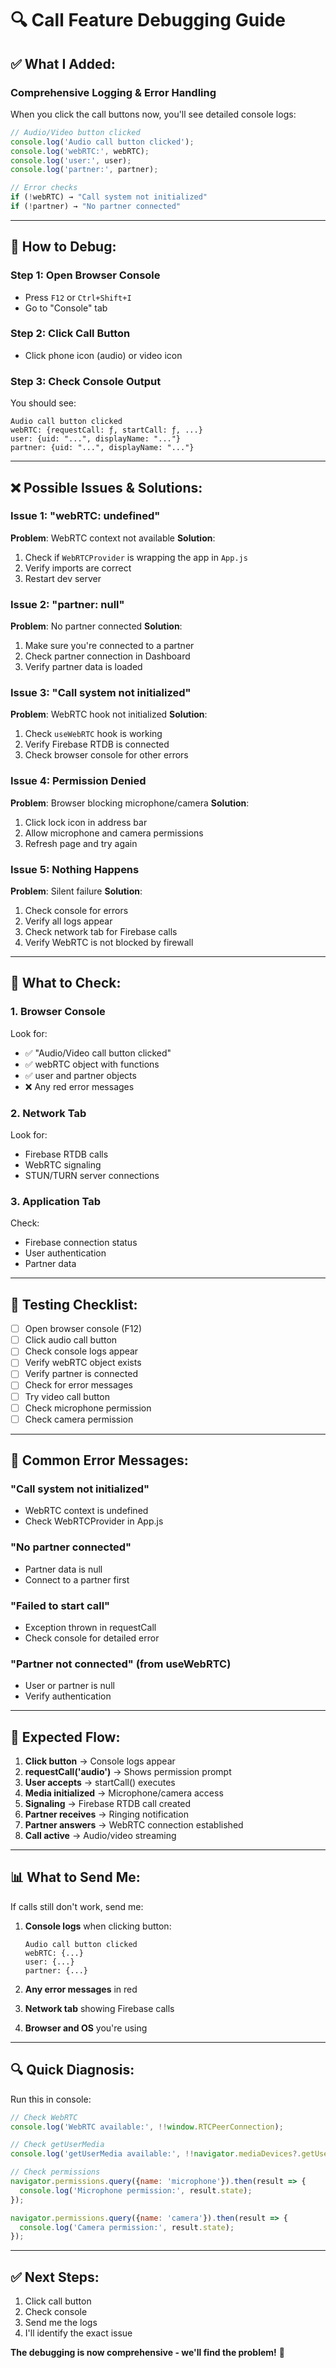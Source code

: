 # 🔍 Call Feature Debugging Guide

## ✅ **What I Added:**

### **Comprehensive Logging & Error Handling**

When you click the call buttons now, you'll see detailed console logs:

```javascript
// Audio/Video button clicked
console.log('Audio call button clicked');
console.log('webRTC:', webRTC);
console.log('user:', user);
console.log('partner:', partner);

// Error checks
if (!webRTC) → "Call system not initialized"
if (!partner) → "No partner connected"
```

---

## 🧪 **How to Debug:**

### **Step 1: Open Browser Console**
- Press `F12` or `Ctrl+Shift+I`
- Go to "Console" tab

### **Step 2: Click Call Button**
- Click phone icon (audio) or video icon

### **Step 3: Check Console Output**

You should see:
```
Audio call button clicked
webRTC: {requestCall: ƒ, startCall: ƒ, ...}
user: {uid: "...", displayName: "..."}
partner: {uid: "...", displayName: "..."}
```

---

## ❌ **Possible Issues & Solutions:**

### **Issue 1: "webRTC: undefined"**
**Problem**: WebRTC context not available
**Solution**: 
1. Check if `WebRTCProvider` is wrapping the app in `App.js`
2. Verify imports are correct
3. Restart dev server

### **Issue 2: "partner: null"**
**Problem**: No partner connected
**Solution**:
1. Make sure you're connected to a partner
2. Check partner connection in Dashboard
3. Verify partner data is loaded

### **Issue 3: "Call system not initialized"**
**Problem**: WebRTC hook not initialized
**Solution**:
1. Check `useWebRTC` hook is working
2. Verify Firebase RTDB is connected
3. Check browser console for other errors

### **Issue 4: Permission Denied**
**Problem**: Browser blocking microphone/camera
**Solution**:
1. Click lock icon in address bar
2. Allow microphone and camera permissions
3. Refresh page and try again

### **Issue 5: Nothing Happens**
**Problem**: Silent failure
**Solution**:
1. Check console for errors
2. Verify all logs appear
3. Check network tab for Firebase calls
4. Verify WebRTC is not blocked by firewall

---

## 🔧 **What to Check:**

### **1. Browser Console**
Look for:
- ✅ "Audio/Video call button clicked"
- ✅ webRTC object with functions
- ✅ user and partner objects
- ❌ Any red error messages

### **2. Network Tab**
Look for:
- Firebase RTDB calls
- WebRTC signaling
- STUN/TURN server connections

### **3. Application Tab**
Check:
- Firebase connection status
- User authentication
- Partner data

---

## 📱 **Testing Checklist:**

- [ ] Open browser console (F12)
- [ ] Click audio call button
- [ ] Check console logs appear
- [ ] Verify webRTC object exists
- [ ] Verify partner is connected
- [ ] Check for error messages
- [ ] Try video call button
- [ ] Check microphone permission
- [ ] Check camera permission

---

## 🚨 **Common Error Messages:**

### **"Call system not initialized"**
- WebRTC context is undefined
- Check WebRTCProvider in App.js

### **"No partner connected"**
- Partner data is null
- Connect to a partner first

### **"Failed to start call"**
- Exception thrown in requestCall
- Check console for detailed error

### **"Partner not connected"** (from useWebRTC)
- User or partner is null
- Verify authentication

---

## 🎯 **Expected Flow:**

1. **Click button** → Console logs appear
2. **requestCall('audio')** → Shows permission prompt
3. **User accepts** → startCall() executes
4. **Media initialized** → Microphone/camera access
5. **Signaling** → Firebase RTDB call created
6. **Partner receives** → Ringing notification
7. **Partner answers** → WebRTC connection established
8. **Call active** → Audio/video streaming

---

## 📊 **What to Send Me:**

If calls still don't work, send me:

1. **Console logs** when clicking button:
   ```
   Audio call button clicked
   webRTC: {...}
   user: {...}
   partner: {...}
   ```

2. **Any error messages** in red

3. **Network tab** showing Firebase calls

4. **Browser and OS** you're using

---

## 🔍 **Quick Diagnosis:**

Run this in console:
```javascript
// Check WebRTC
console.log('WebRTC available:', !!window.RTCPeerConnection);

// Check getUserMedia
console.log('getUserMedia available:', !!navigator.mediaDevices?.getUserMedia);

// Check permissions
navigator.permissions.query({name: 'microphone'}).then(result => {
  console.log('Microphone permission:', result.state);
});

navigator.permissions.query({name: 'camera'}).then(result => {
  console.log('Camera permission:', result.state);
});
```

---

## ✅ **Next Steps:**

1. Click call button
2. Check console
3. Send me the logs
4. I'll identify the exact issue

**The debugging is now comprehensive - we'll find the problem!** 🚀
